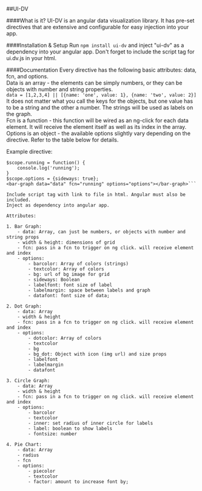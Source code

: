##UI-DV

####What is it?
UI-DV is an angular data visualization library. It has pre-set directives that are extensive and configurable for easy injection into your app.

####Installation & Setup
Run ````npm install ui-dv```` and inject "ui-dv" as a dependency into your angular app. Don't forget to include the script tag for ui.dv.js in your html.

####Documentation
Every directive has the following basic attributes: data, fcn, and options.  
Data is an array - the elements can be simply numbers, or they can be objects with number and string properties.  
````data = [1,2,3,4] || [{name: 'one', value: 1}, {name: 'two', value: 2}]````  
It does not matter what you call the keys for the objects, but one value has to be a string and the other a number. The strings will be used as labels on the graph.  
Fcn is a function - this function will be wired as an ng-click for each data element. It will receive the element itself as well as its index in the array.  
Options is an object - the available options slightly vary depending on the directive. Refer to the table below for details.


Example directive:  
```$scope.data = [1,2,3,4];  
$scope.running = function() {  
	console.log('running');  
}  
$scope.options = {sideways: true};  
<bar-graph data="data" fcn="running" options="options"></bar-graph>```

Include script tag with link to file in html. Angular must also be included.
Inject as dependency into angular app.

Attributes:

1. Bar Graph:
	- data: Array, can just be numbers, or objects with number and string props
	- width & height: dimensions of grid
	- fcn: pass in a fcn to trigger on ng click. will receive element and index
	- options:
		- barcolor: Array of colors (strings)
		- textcolor: Array of colors
		- bg: url of bg image for grid
		- sideways: Boolean
		- labelfont: font size of label
		- labelmargin: space between labels and graph
		- datafont: font size of data;

2. Dot Graph:
	- data: Array
	- width & height
	- fcn: pass in a fcn to trigger on ng click. will receive element and index
	- options:
		- dotcolor: Array of colors
		- textcolor
		- bg
		- bg_dot: Object with icon (img url) and size props
		- labelfont
		- labelmargin
		- datafont

3. Circle Graph:
	- data: Array
	- width & height
	- fcn: pass in a fcn to trigger on ng click. will receive element and index
	- options:
		- barcolor
		- textcolor
		- inner: set radius of inner circle for labels
		- label: boolean to show labels
		- fontsize: number

4. Pie Chart:
	- data: Array
	- radius
	- fcn
	- options:
		- piecolor
		- textcolor
		- factor: amount to increase font by;